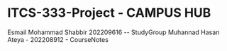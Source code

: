 # ITCS-333-Project - CAMPUS HUB
Esmail Mohammad Shabbir 202209616  -- StudyGroup
Muhannad Hasan Ateya - 202208912 - CourseNotes
